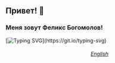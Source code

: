 ## Привет! 👋 
### Меня зовут Феликс Богомолов!
[![Typing SVG](https://readme-typing-svg.demolab.com?font=Fira+Code&pause=1000&width=435&lines=Феликс+Богомолов...;Python...;Вирусы...;https%3A%2F%2Ft.me%2Ffelibog;Информация+о+системе...)](https://git.io/typing-svg)
<div align="center"><h6><a href="https://github.com/FeliBog/FeliBog/blob/main/README.md">English</a></h6></div>
